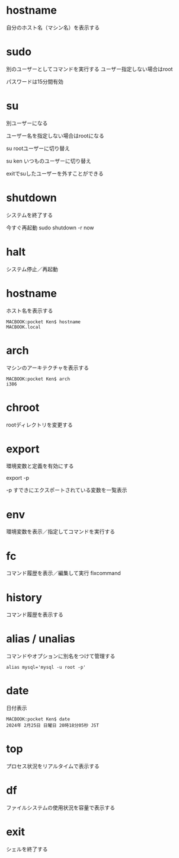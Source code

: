 


# hostname
自分のホスト名（マシン名）を表示する
# sudo
別のユーザーとしてコマンドを実行する
ユーザー指定しない場合はroot

パスワードは15分間有効
# su
別ユーザーになる

ユーザー名を指定しない場合はrootになる

su
rootユーザーに切り替え

su ken
いつものユーザーに切り替え

exitでsuしたユーザーを外すことができる
# shutdown
システムを終了する

今すぐ再起動
sudo shutdown -r now
# halt
システム停止／再起動

# hostname
ホスト名を表示する
```
MACBOOK:pocket Ken$ hostname
MACBOOK.local
```
# arch
マシンのアーキテクチャを表示する

```
MACBOOK:pocket Ken$ arch
i386
```
# chroot
rootディレクトリを変更する
# export
環境変数と定義を有効にする

export -p

-p すできにエクスポートされている変数を一覧表示

# env
環境変数を表示／指定してコマンドを実行する
# fc
コマンド履歴を表示／編集して実行
fixcommand
# history
コマンド履歴を表示する

# alias / unalias
コマンドやオプションに別名をつけて管理する

```
alias mysql='mysql -u root -p'
```
# date
日付表示
```
MACBOOK:pocket Ken$ date
2024年 2月25日 日曜日 20時18分05秒 JST
```
# top
プロセス状況をリアルタイムで表示する
# df
ファイルシステムの使用状況を容量で表示する
# exit
シェルを終了する